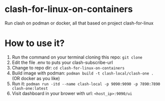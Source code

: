 # clash-for-linux-on-containers
Run clash on podman or docker, all that based on project clash-for-linux

# How to use it?
1. Run the command on your terminal cloning this repo: `git clone `
2. Edit the file .env to puts your clash-subscribe-url
3. Change to repo dir: `cd clash-for-linux-on-containers`
4. Build image with podman: `podman build -t clash-local/clash-one .` (OR docker as you like)
5. Run it: `podman run -itd --name clash-local -p 9090:9090 -p 7890:7890 clash-one:latest`
6. Visit dashboard in your brower with url: `<host_ip>:9090/ui`
